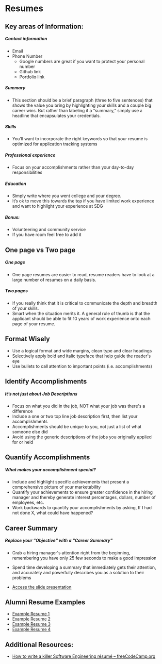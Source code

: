 # Resumes 

## Key areas of Information:

##### Contact information

- Email
- Phone Number
  - Google numbers are great if you want to protect your personal number
  - Github link
  - Portfolio link

##### Summary

- This section should be a brief paragraph (three to five sentences) that shows the value you bring by highlighting your skills and a couple big career wins. But rather than labeling it a “summary,” simply use a headline that encapsulates your credentials.

##### Skills

- You’ll want to incorporate the right keywords so that your resume is optimized for application tracking systems

##### Professional experience

- Focus on your accomplishments rather than your day-to-day responsibilities

##### Education

- Simply write where you went college and your degree.
- It’s ok to move this towards the top if you have limited work experience and want to highlight your experience at SDG

##### Bonus:

- Volunteering and community service
- If you have room feel free to add it

## One page vs Two page

##### One page

- One page resumes are easier to read, resume readers have to look at a large number of resumes on a daily basis.

##### Two pages

- If you really think that it is critical to communicate the depth and breadth of your skills.
- Smart when the situation merits it. A general rule of thumb is that the applicant should be able to fit 10 years of work experience onto each page of your resume.

## Format Wisely

- Use a logical format and wide margins, clean type and clear headings
- Selectively apply bold and italic typeface that help guide the reader's eye
- Use bullets to call attention to important points (i.e. accomplishments)

## Identify Accomplishments

##### It’s not just about Job Descriptions

- Focus on what you did in the job, NOT what your job was there's a difference
- Include a one or two top line job description first, then list your accomplishments
- Accomplishments should be unique to you, not just a list of what someone else did
- Avoid using the generic descriptions of the jobs you originally applied for or held

## Quantify Accomplishments

##### What makes your accomplishment special?

- Include and highlight specific achievements that present a comprehensive picture of your marketability
- Quantify your achievements to ensure greater confidence in the hiring manager and thereby generate interest percentages, dollars, number of employees, etc.
- Work backwards to quantify your accomplishments by asking, If I had not done X, what could have happened?

## Career Summary

##### Replace your “Objective" with a "Career Summary"

- Grab a hiring manager's attention right from the beginning, remembering you have only 25 few seconds to make a good impression
- Spend time developing a summary that immediately gets their attention, and accurately and powerfully describes you as a solution to their problems

- [Access the slide presentation](./assets/resumes.pdf)

## Alumni Resume Examples

- [Example Resume 1](./assets/example-resumes/resume-example-1.png)
- [Example Resume 2](./assets/example-resumes/resume-example-2.png)
- [Example Resume 3](./assets/example-resumes/resume-example-3.png)
- [Example Resume 4](./assets/example-resumes/resume-example-4.png)


## Additional Resources:
- [How to write a killer Software Engineering résumé – freeCodeCamp.org](https://medium.freecodecamp.org/writing-a-killer-software-engineering-resume-b11c91ef699d)

